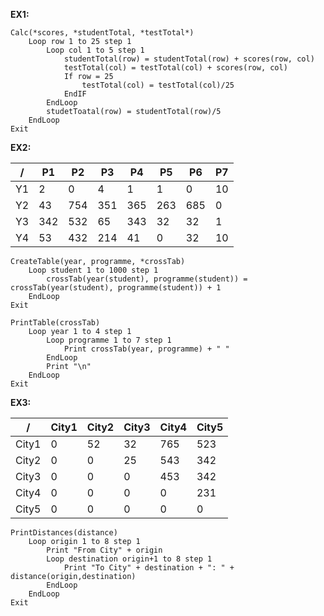 __EX1:__

```pseudocode
Calc(*scores, *studentTotal, *testTotal*)
	Loop row 1 to 25 step 1
		Loop col 1 to 5 step 1
			studentTotal(row) = studentTotal(row) + scores(row, col)
			testTotal(col) = testTotal(col) + scores(row, col)
			If row = 25
				testTotal(col) = testTotal(col)/25
			EndIF
		EndLoop
		studetToatal(row) = studentTotal(row)/5
	EndLoop
Exit
```

__EX2:__

| /   | P1  | P2  | P3  | P4  | P5  | P6  | P7  |
| --- | --- | --- | --- | --- | --- | --- | --- |
| Y1  | 2   | 0   | 4   | 1   | 1   | 0   | 10  |
| Y2  | 43  | 754 | 351 | 365 | 263 | 685 | 0   |
| Y3  | 342 | 532 | 65  | 343 | 32  | 32  | 1   |
| Y4  | 53  | 432 | 214 | 41  | 0   | 32  | 10    |

```pseudocode
CreateTable(year, programme, *crossTab)
	Loop student 1 to 1000 step 1
		crossTab(year(student), programme(student)) = crossTab(year(student), programme(student)) + 1
	EndLoop
Exit

PrintTable(crossTab)
	Loop year 1 to 4 step 1
		Loop programme 1 to 7 step 1
			Print crossTab(year, programme) + " "
		EndLoop
		Print "\n"
	EndLoop
Exit
```

__EX3:__

| /     | City1 | City2 | City3 | City4 | City5 |
| ----- | ----- | ----- | ----- | ----- | ----- |
| City1 | 0     | 52    | 32    | 765   | 523   |
| City2 | 0     | 0     | 25    | 543   | 342   |
| City3 | 0     | 0     | 0     | 453   | 342   |
| City4 | 0     | 0     | 0     | 0     | 231   |
| City5 | 0     | 0     | 0     | 0     | 0     |

```pseudocode
PrintDistances(distance)
	Loop origin 1 to 8 step 1
		Print "From City" + origin
		Loop destination origin+1 to 8 step 1
			Print "To City" + destination + ": " + distance(origin,destination)
		EndLoop
	EndLoop
Exit
```
